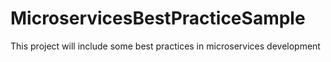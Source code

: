 # MicroservicesBestPracticeSample
This project will include some best practices in microservices development

